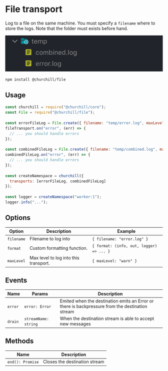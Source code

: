# File transport

Log to a file on the same machine. You must specify a `filename` where to store the logs. Note that the folder must exists before hand.

![file](./assets/example-file.png)

```bash
npm install @churchill/file
```

## Usage

```js
const churchill = require("@churchill/core");
const File = require("@churchill/file");

const errorFileLog = File.create({ filename: "temp/error.log", maxLevel: "error" }),
fileTransport.on("error", (err) => {
  // ... you should handle errors
});

const combinedFileLog = File.create({ filename: "temp/combined.log", maxLevel: "info" })
combinedFileLog.on("error", (err) => {
  // ... you should handle errors
});

const createNamespace = churchill({
  transports: [errorFileLog, combinedFileLog]
});

const logger = createNamespace("worker:1");
logger.info("...");
```

## Options

| Option     | Description                           | Example                                  |
| ---------- | ------------------------------------- | ---------------------------------------- |
| `filename` | Filename to log into                  | `{ filename: "error.log" }`              |
| `format`   | Custom formatting function.           | `{ format: (info, out, logger) => ... }` |
| `maxLevel` | Max level to log into this transport. | `{ maxLevel: "warn" }`                   |

## Events

| Name    | Params               | Description                                                                                     |
| ------- | -------------------- | ----------------------------------------------------------------------------------------------- |
| `error` | `error: Error`       | Emited when the destination emits an Error or there is backpressure from the destination stream |
| `drain` | `streamName: string` | When the destination stream is able to accept new messages                                      |

## Methods

| Name             | Description                   |
| ---------------- | ----------------------------- |
| `end(): Promise` | Closes the destination stream |
